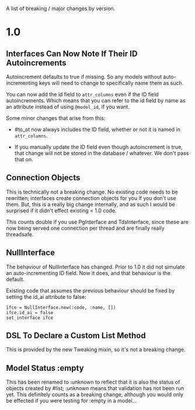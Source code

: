 A list of breaking / major changes by version.

1.0
===

Interfaces Can Now Note If Their ID Autoincrements
--------------------------------------------------

Autoincrement defaults to true if missing. So any models without auto-incrementing keys will need
to change to specifically name them as such.

You can now add the id field to `attr_columns` even if the ID field autoincrements. Which means
that you can refer to the id field by name as an attribute instead of using `@model_id`, if you
want.

Some minor changes that arise from this:

* #to_ot now always includes the ID field, whether or not it is named in `attr_columns`.

* If you manually update the ID field even though autoincrement is true, that change will not be
  stored in the database / whatever. We don't pass that on.



Connection Objects
------------------

This is technically not a breaking change. No existing code needs to be rewritten; interfaces
create connection objects for you if you don't use them.  But, this is a really big change
internally, and as such I would be surprised if it didn't effect existing < 1.0 code.

This counts double if you use PgInterface and TdsInterface, since these are now being served one
connection per thread and are finally really threadsafe.



NullInterface
-------------

The behaviour of NullInterface has changed.  Prior to 1.0 it did not simulate an auto-incrementing
ID field.  Now it does, and that behaviour is the default.

Existing code that assumes the previous behaviour should be fixed by setting the id_ai attribute to
false:

```
ifce = NullInterface.new(:code, :name, [])
ifce.id_ai = false
set_interface ifce
```



DSL To Declare a Custom List Method
-----------------------------------

This is provided by the new Tweaking mixin, so it's not a breaking change.



Model Status :empty
-------------------

This has been renamed to :unknown to reflect that it is also the status of objects created by #list;
:unknown means that validation has not been run yet. This definitely counts as a breaking change,
although you would only be effected if you were testing for :empty in a model...

